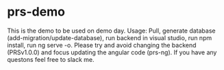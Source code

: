# prs-demo
This is the demo to be used on demo day.
Usage: Pull, generate database (add-migration/update-database), run backend in visual studio, run npm install, run ng serve -o. Please try and avoid changing the backend (PRSv1.0.0) and focus updating the angular code (prs-ng). If you have any questons feel free to slack me.

  
